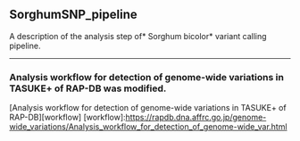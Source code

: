 ## SorghumSNP_pipeline
A description of the analysis step of* Sorghum bicolor* variant calling pipeline.

***

### Analysis workflow for detection of genome-wide variations in TASUKE+ of RAP-DB was modified.

[Analysis workflow for detection of genome-wide variations in TASUKE+ of RAP-DB][workflow]
[workflow]:https://rapdb.dna.affrc.go.jp/genome-wide_variations/Analysis_workflow_for_detection_of_genome-wide_var.html
